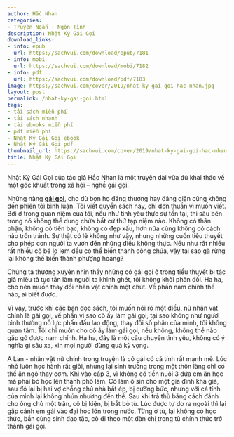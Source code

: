 ```yaml
---
author: Hắc Nhan
categories:
- Truyện Ngắn - Ngôn Tình
description: Nhật Ký Gái Gọi
download_links:
- info: epub
  url: https://sachvui.com/download/epub/7181
- info: mobi
  url: https://sachvui.com/download/mobi/7182
- info: pdf
  url: https://sachvui.com/download/pdf/7183
image: https://sachvui.com/cover/2019/nhat-ky-gai-goi-hac-nhan.jpg
layout: post
permalink: /nhat-ky-gai-goi.html
tags:
- tải sách miễn phí
- tải sách nhanh
- tải ebooks miễn phí
- pdf miễn phí
- Nhật Ký Gái Gọi ebook
- Nhật Ký Gái Gọi pdf
thumbnail_url: https://sachvui.com/cover/2019/nhat-ky-gai-goi-hac-nhan.jpg
title: Nhật Ký Gái Gọi
---
```


 <div class="item-desc text-justify"> <p>Nhật Ký Gái Gọi của tác giả Hắc Nhan là một truyện dài vừa đủ khai thác về một góc khuất trong xã hội – nghề gái gọi.</p><p>Những nàng <a target="_blank" href="https://checkgai.net/"><strong>gái gọi</strong></a>, cho dù bọn họ đáng thương hay đáng giận cũng không đến phiên tôi bình luận. Tôi viết quyển sách này, chỉ đơn thuần vì muốn viết. Bởi ở trong quan niệm của tôi, nếu như tình yêu thực sự tồn tại, thì sâu bên trong nó không thể dung chứa bất cứ thứ tạp niệm nào. Không có thân phận, không có tiền bạc, không có đẹp xấu, hơn nữa cũng không có cách nào trốn tránh. Sự thật có lẽ không như vậy, nhưng những cuốn tiểu thuyết cho phép con người ta vươn đến những điều không thực. Nếu như rất nhiều rất nhiều cô bé lọ lem đều có thể biến thành công chúa, vậy tại sao gà rừng lại không thể biến thành phượng hoàng?</p><p>Chúng ta thường xuyên nhìn thấy những cô gái gọi ở trong tiểu thuyết bị tác giả miêu tả tục tằn làm người ta khinh ghét, tôi không khỏi phản đối. Ha ha, cho nên muốn thay đổi nhân vật chính một chút. Về phần nam chính thế nào, ai biết được.</p><p>Vì vậy, trước khi các bạn đọc sách, tôi muốn nói rõ một điều, nữ nhân vật chính là gái gọi, về phần vì sao cô ấy làm gái gọi, tại sao không như người bình thường nỗ lực phấn đấu lao động, thay đổi số phận của mình, tôi không quan tâm. Tôi chỉ muốn cho cô ấy làm gái gọi, nếu không, không thể nào gặp gỡ được nam chính. Ha ha, đây là một câu chuyện tình yêu, không có ý nghĩa gì sâu xa, xin mọi người đừng quá kỳ vọng.</p><p>A Lan - nhân vật nữ chính trong truyện là cô gái có cá tính rất mạnh mẽ. Lúc nhỏ luôn học hành rất giỏi, nhưng lại sinh trưởng trong một thôn làng chỉ có thể ăn ngô thay cơm. Khi vào cấp 3, vì không có tiền nuôi 3 đứa em ăn học mà phải bỏ học lên thành phố làm. Cô làm ô sin cho một gia đình khá giả, sau đó lại bị hai vợ chồng chủ nhà bắt ép, bị cưỡng bức, nhưng với cá tính của mình lại không nhún nhường đến thế. Sau khi trả thù bằng cách đánh cho ông chủ một trận, cô bị kiện, bị bắt bỏ tù. Lúc được tự do ra ngoài thì lại gặp cảnh em gái vào đại học lớn trong nước. Từng ở tù, lại không có học thức, bần cùng sinh đạo tặc, cô đi theo một đàn chị trong tù chính thức trở thành gái gọi.</p> </div>